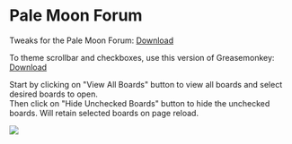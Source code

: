 # Pale Moon Forum
Tweaks for the Pale Moon Forum: <a href="https://raw.githubusercontent.com/srazzano/Pale_Moon_Forum/master/Pale_Moon_Forum.user.js">Download</a>

To theme scrollbar and checkboxes, use this version of Greasemonkey: <a href="https://raw.githubusercontent.com/srazzano/Greasemonkey/master/greasemonkey-PM1.0.2.xpi">Download</a>

Start by clicking on "View All Boards" button to view all boards and select desired boards to open.<br>Then click on "Hide Unchecked Boards" button to hide the unchecked boards. Will retain selected boards on page reload.

<img src="https://github.com/srazzano/Images/blob/master/forum2.png"/>
